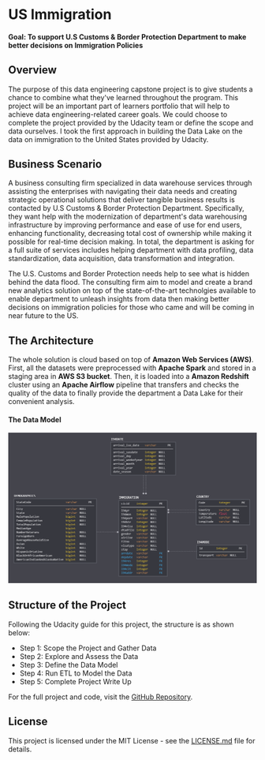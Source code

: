 # US Immigration 

#### **Goal:** To support U.S Customs & Border Protection Department to make better decisions on Immigration Policies



## Overview

The purpose of this data engineering capstone project is to give students a chance to combine what they've learned throughout the program. This project will be an important part of learners portfolio that will help to achieve data engineering-related career goals. We could choose to complete the project provided by the Udacity team or define the scope and data ourselves. I took the first approach in building the Data Lake on the data on immigration to the United States provided by Udacity.

## Business Scenario

A business consulting firm specialized in data warehouse services through assisting the enterprises with navigating their data needs and creating strategic operational solutions that deliver tangible business results is contacted by U.S Customs & Border Protection Department. Specifically, they want help with the modernization of department's data warehousing infrastructure by improving performance and ease of use for end users, enhancing functionality, decreasing total cost of ownership while making it possible for real-time decision making. In total, the department is asking for a full suite of services includes helping department with data profiling, data standardization, data acquisition, data transformation and integration.

The U.S. Customs and Border Protection needs help to see what is hidden behind the data flood. The consulting firm aim to model and create a brand new analytics solution on top of the state-of-the-art technolgies available to enable department to unleash insights from data then making better decisions on immigration policies for those who came and will be coming in near future to the US.

## The Architecture

The whole solution is cloud based on top of **Amazon Web Services (AWS)**. First, all the datasets were preprocessed with **Apache Spark** and stored in a staging area in **AWS S3 bucket**. Then, it is loaded into a **Amazon Redshift** cluster using an **Apache Airflow** pipeline that transfers and checks the quality of the data to finally provide the department a Data Lake for their convenient analysis.

#### The Data Model

![Data Model](https://raw.githubusercontent.com/amar5075kumar/Data-Lake-US_ImmigrationData/main/images/star-schema.PNG)


## Structure of the Project

Following the Udacity guide for this project, the structure is as shown below:

 - Step 1: Scope the Project and Gather Data
 - Step 2: Explore and Assess the Data
 - Step 3: Define the Data Model
 - Step 4: Run ETL to Model the Data
 - Step 5: Complete Project Write Up


For the full project and code, visit the [GitHub Repository](https://github.com/amar5075kumar/Data-Lake-US_ImmigrationData/).
## License

This project is licensed under the MIT License - see the [LICENSE.md](LICENSE.md) file for details.
